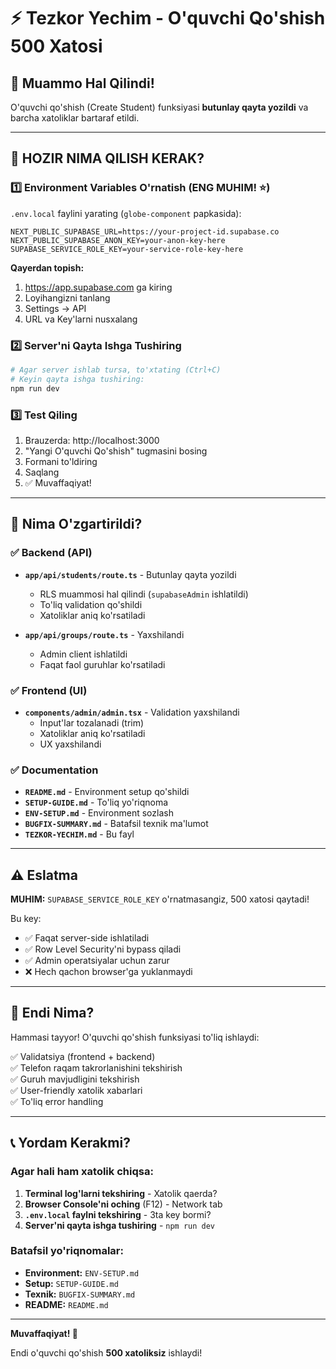 # ⚡ Tezkor Yechim - O'quvchi Qo'shish 500 Xatosi

## 🎯 Muammo Hal Qilindi!

O'quvchi qo'shish (Create Student) funksiyasi **butunlay qayta yozildi** va barcha xatoliklar bartaraf etildi.

---

## 🚀 HOZIR NIMA QILISH KERAK?

### 1️⃣ Environment Variables O'rnatish (ENG MUHIM! ⭐)

`.env.local` faylini yarating (`globe-component` papkasida):

```env
NEXT_PUBLIC_SUPABASE_URL=https://your-project-id.supabase.co
NEXT_PUBLIC_SUPABASE_ANON_KEY=your-anon-key-here
SUPABASE_SERVICE_ROLE_KEY=your-service-role-key-here
```

**Qayerdan topish:**
1. https://app.supabase.com ga kiring
2. Loyihangizni tanlang
3. Settings → API
4. URL va Key'larni nusxalang

### 2️⃣ Server'ni Qayta Ishga Tushiring

```bash
# Agar server ishlab tursa, to'xtating (Ctrl+C)
# Keyin qayta ishga tushiring:
npm run dev
```

### 3️⃣ Test Qiling

1. Brauzerda: http://localhost:3000
2. "Yangi O'quvchi Qo'shish" tugmasini bosing
3. Formani to'ldiring
4. Saqlang
5. ✅ Muvaffaqiyat!

---

## 🔧 Nima O'zgartirildi?

### ✅ Backend (API)
- **`app/api/students/route.ts`** - Butunlay qayta yozildi
  - RLS muammosi hal qilindi (`supabaseAdmin` ishlatildi)
  - To'liq validation qo'shildi
  - Xatoliklar aniq ko'rsatiladi
  
- **`app/api/groups/route.ts`** - Yaxshilandi
  - Admin client ishlatildi
  - Faqat faol guruhlar ko'rsatiladi

### ✅ Frontend (UI)
- **`components/admin/admin.tsx`** - Validation yaxshilandi
  - Input'lar tozalanadi (trim)
  - Xatoliklar aniq ko'rsatiladi
  - UX yaxshilandi

### ✅ Documentation
- **`README.md`** - Environment setup qo'shildi
- **`SETUP-GUIDE.md`** - To'liq yo'riqnoma
- **`ENV-SETUP.md`** - Environment sozlash
- **`BUGFIX-SUMMARY.md`** - Batafsil texnik ma'lumot
- **`TEZKOR-YECHIM.md`** - Bu fayl

---

## ⚠️ Eslatma

**MUHIM:** `SUPABASE_SERVICE_ROLE_KEY` o'rnatmasangiz, 500 xatosi qaytadi!

Bu key:
- ✅ Faqat server-side ishlatiladi
- ✅ Row Level Security'ni bypass qiladi
- ✅ Admin operatsiyalar uchun zarur
- ❌ Hech qachon browser'ga yuklanmaydi

---

## 🎉 Endi Nima?

Hammasi tayyor! O'quvchi qo'shish funksiyasi to'liq ishlaydi:

✅ Validatsiya (frontend + backend)  
✅ Telefon raqam takrorlanishini tekshirish  
✅ Guruh mavjudligini tekshirish  
✅ User-friendly xatolik xabarlari  
✅ To'liq error handling  

---

## 📞 Yordam Kerakmi?

### Agar hali ham xatolik chiqsa:

1. **Terminal log'larni tekshiring** - Xatolik qaerda?
2. **Browser Console'ni oching** (F12) - Network tab
3. **`.env.local` faylni tekshiring** - 3ta key bormi?
4. **Server'ni qayta ishga tushiring** - `npm run dev`

### Batafsil yo'riqnomalar:
- **Environment:** `ENV-SETUP.md` 
- **Setup:** `SETUP-GUIDE.md`
- **Texnik:** `BUGFIX-SUMMARY.md`
- **README:** `README.md`

---

**Muvaffaqiyat! 🚀**

Endi o'quvchi qo'shish **500 xatoliksiz** ishlaydi!

